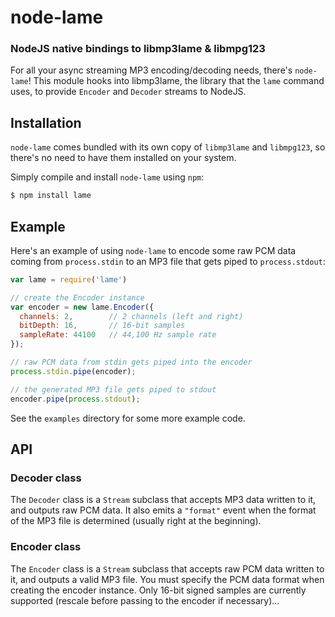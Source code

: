 node-lame
=========
### NodeJS native bindings to libmp3lame & libmpg123

For all your async streaming MP3 encoding/decoding needs, there's `node-lame`!
This module hooks into libmp3lame, the library that the `lame` command uses, to
provide `Encoder` and `Decoder` streams to NodeJS.


Installation
------------

`node-lame` comes bundled with its own copy of `libmp3lame` and `libmpg123`, so
there's no need to have them installed on your system.

Simply compile and install `node-lame` using `npm`:

``` bash
$ npm install lame
```


Example
-------

Here's an example of using `node-lame` to encode some raw PCM data coming from
`process.stdin` to an MP3 file that gets piped to `process.stdout`:

``` javascript
var lame = require('lame')

// create the Encoder instance
var encoder = new lame.Encoder({
  channels: 2,        // 2 channels (left and right)
  bitDepth: 16,       // 16-bit samples
  sampleRate: 44100   // 44,100 Hz sample rate
});

// raw PCM data from stdin gets piped into the encoder
process.stdin.pipe(encoder);

// the generated MP3 file gets piped to stdout
encoder.pipe(process.stdout);
```

See the `examples` directory for some more example code.

API
---

### Decoder class

The `Decoder` class is a `Stream` subclass that accepts MP3 data written to it,
and outputs raw PCM data. It also emits a `"format"` event when the format of
the MP3 file is determined (usually right at the beginning).

### Encoder class

The `Encoder` class is a `Stream` subclass that accepts raw PCM data written to
it, and outputs a valid MP3 file. You must specify the PCM data format when
creating the encoder instance. Only 16-bit signed samples are currently
supported (rescale before passing to the encoder if necessary)...
